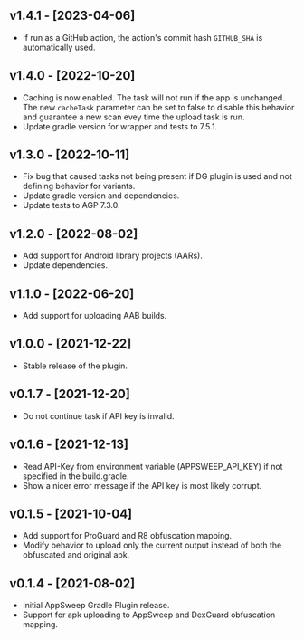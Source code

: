 ## v1.4.1 - [2023-04-06]
- If run as a GitHub action, the action's commit hash `GITHUB_SHA` is automatically used.

## v1.4.0 - [2022-10-20]
- Caching is now enabled. The task will not run if the app is unchanged. The new `cacheTask` 
  parameter can be set to false to disable this behavior and guarantee a new scan evey time the upload
  task is run.
- Update gradle version for wrapper and tests to 7.5.1.

## v1.3.0 - [2022-10-11]
- Fix bug that caused tasks not being present if DG plugin is used and not defining behavior for variants.
- Update gradle version and dependencies.
- Update tests to AGP 7.3.0.

## v1.2.0 - [2022-08-02]
- Add support for Android library projects (AARs).
- Update dependencies.

## v1.1.0 - [2022-06-20]
- Add support for uploading AAB builds.

## v1.0.0 - [2021-12-22]
- Stable release of the plugin.

## v0.1.7 - [2021-12-20]
- Do not continue task if API key is invalid.

## v0.1.6 - [2021-12-13]
- Read API-Key from environment variable (APPSWEEP_API_KEY) if not specified in the build.gradle.
- Show a nicer error message if the API key is most likely corrupt.

## v0.1.5 - [2021-10-04]
- Add support for ProGuard and R8 obfuscation mapping.
- Modify behavior to upload only the current output instead of both the obfuscated and original apk.

## v0.1.4 - [2021-08-02]
- Initial AppSweep Gradle Plugin release.
- Support for apk uploading to AppSweep and DexGuard obfuscation mapping.